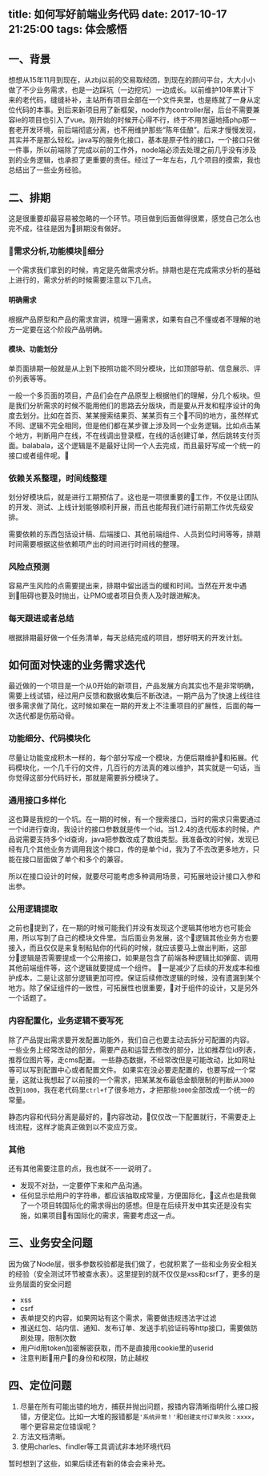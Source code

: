 title: 如何写好前端业务代码
date: 2017-10-17 21:25:00
tags: 体会感悟
---
## 一、背景

想想从15年11月到现在，从zbj以前的交易取经团，到现在的顾问平台，大大小小做了不少业务需求，也是一边踩坑（一边挖坑）一边成长。以前维护10年累计下来的老代码，缝缝补补，主站所有项目全部在一个文件夹里，也是练就了一身从定位代码的本事。到后来新项目用了新框架，node作为controller层，后台不需要兼容ie的项目也引入了vue。刚开始的时候开心得不行，终于不用苦逼地搭php那一套老开发环境，前后端彻底分离，也不用维护那些“陈年佳酿”。后来才慢慢发现，其实并不是那么轻松。java写的服务化接口，基本是原子性的接口，一个接口只做一件事，所以前端除了完成以前的工作外，node端必须去处理之前几乎没有涉及到的业务逻辑，也承担了更重要的责任。经过了一年左右，几个项目的摸索，我也总结出了一些业务经验。

## 二、排期

这是很重要却最容易被忽略的一个环节。项目做到后面做得很累，感觉自己怎么也完不成，往往是因为排期没有做好。 

### 需求分析,功能模块细分

一个需求我们拿到的时候，肯定是先做需求分析。排期也是在完成需求分析的基础上进行的，需求分析的时候需要注意以下几点。

#### 明确需求

根据产品原型和产品的需求宣讲，梳理一遍需求，如果有自己不懂或者不理解的地方一定要在这个阶段产品明确。

#### 模块、功能划分

单页面排期一般就是从上到下按照功能不同分模块，比如顶部导航、信息展示、评价列表等等。

一般一个多页面的项目，产品们会在产品原型上根据他们的理解，分几个板块。但是我们分析需求的时候不能用他们的思路去分版块，而是要从开发和程序设计的角度去划分。比如在首页、某某搜索结果页、某某页有三个不同的地方，虽然样式不同、逻辑不完全相同，但是他们都在某步骤上涉及同一个业务逻辑。比如点击某个地方，判断用户在线，不在线调出登录框，在线的话创建订单，然后跳转支付页面。balabala，这个逻辑是不是最好让同一个人去完成，而且最好写成一个统一的接口或者组件呢。

### 依赖关系整理，时间线整理

划分好模块后，就是进行工期预估了。这也是一项很重要的工作，不仅是让团队的开发、测试、上线计划能够顺利开展，而且也能帮我们进行前期工作优先级安排。

需要依赖的东西包括设计稿、后端接口、其他前端组件、人员到位时间等等，排期时间需要根据这些依赖项产出的时间进行时间线的整理。

### 风险点预测

容易产生风险的点需要提出来，排期中留出适当的缓和时间。当然在开发中遇到阻碍也要及时抛出，让PMO或者项目负责人及时跟进解决。

### 每天跟进或者总结

根据排期最好做一个任务清单，每天总结完成的项目，想好明天的开发计划。

## 如何面对快速的业务需求迭代

最近做的一个项目是一个从0开始的新项目，产品发展方向其实也不是非常明确，需要上线试错，经过用户反馈和数据收集后不断改进。一期产品为了快速上线往往很多需求做了简化，这时候如果在一期的开发上不注重项目的扩展性，后面的每一次迭代都是伤筋动骨。

### 功能细分、代码模块化

尽量让功能变成积木一样的，每个部分写成一个模块，方便后期维护和拓展。代码模块化，一个几千行的文件，几百行的方法真的难以维护，其实就是一句话，当你觉得这部分代码好长，那就是需要拆分模块了。

### 通用接口多样化

这也算是我挖的一个坑。在一期的时候，有一个搜索接口，当时的需求只需要通过一个id进行查询，我设计的接口参数就是传一个id。当1.2.4的迭代版本的时候，产品说需要支持多个id查询，java把参数改成了数组类型。我准备改的时候，发现已经有几个其他业务方调用我这个接口，传的是单个id，我为了不去改更多地方，只能在接口层面做了单个和多个的兼容。

所以在接口设计的时候，就要尽可能考虑多种调用场景，可拓展地设计接口入参和出参。

### 公用逻辑提取

之前也提到了，在一期的时候可能我们并没有发现这个逻辑其他地方也可能会用，所以写到了自己的模块文件里。当后面业务发展，这个逻辑其他业务方也要接入，而且仅仅是来复制粘贴你的代码的时候，就应该要马上做出判断，这部分逻辑是否需要提成一个公用接口，如果是包含了前端各种逻辑比如弹窗、调用其他前端组件等，这个逻辑就要提成一个组件。
一是减少了后续的开发成本和维护成本，二是让这部分逻辑更加可控。保证后续修改逻辑的时候，没有遗漏到某个地方。除了保证组件的一致性，可拓展性也很重要，对于组件的设计，又是另外一个话题了。

### 内容配置化，业务逻辑不要写死

除了产品提出需求要开发配置功能外，我们自己也要主动去拆分可配置的内容。
一些业务上经常改动的部分，需要产品和运营去修改的部分，比如推荐位id列表，推荐位图片等，走cms配置。
一些静态数据，不经常改但是可能改动，比如网址等可以写到配置中心或者配置文件。
如果实在没必要走配置的，也要写成一个常量，这就让我想起了以前接的一个需求，把某某发布最低金额限制的判断从`3000`改到`1000`，我在老代码里`ctrl+f`了很多地方，才把那些`3000`全部改成一个统一的常量。

静态内容和代码分离是最好的，内容改动，仅仅改一下配置就行，不需要走上线流程，这样才能真正做到以不变应万变。

### 其他

还有其他需要注意的点，我也就不一一说明了。

- 发现不对劲，一定要停下来和产品沟通。
- 任何显示给用户的字符串，都应该抽取成常量，方便国际化，这点也是我做了一个项目转国际化的需求得出的感想。但是在后续开发中其实还是没有实施，如果项目有国际化的需求，需要考虑这一点。

## 三、业务安全问题

因为做了Node层，很多参数校验都是我们做了，也就积累了一些和业务安全相关的经验（安全测试环节被查水表）。这里提到的就不仅仅是xss和csrf了，更多的是业务层面的安全问题

- xss
- csrf
- 表单提交的内容，如果网站有这个需求，需要做违规违法字过滤
- 推送红包、站内信、通知、发布订单、发送手机验证码等http接口，需要做防刷处理，限制次数
- 用户id用token加密解密获取，而不是直接用cookie里的userid
- 注意判断用户的身份和权限，防止越权


## 四、定位问题

1. 尽量在所有可能出错的地方，捕获并抛出问题，报错内容清晰指明什么接口报错，方便定位。比如一大堆的报错都是`'系统异常！'`和`创建支付订单失败：xxxx`，哪个更容易定位错误呢？
2. 方法文档清晰。
3. 使用charles、findler等工具调试非本地环境代码

暂时想到了这些，如果后续还有新的体会会来补充。